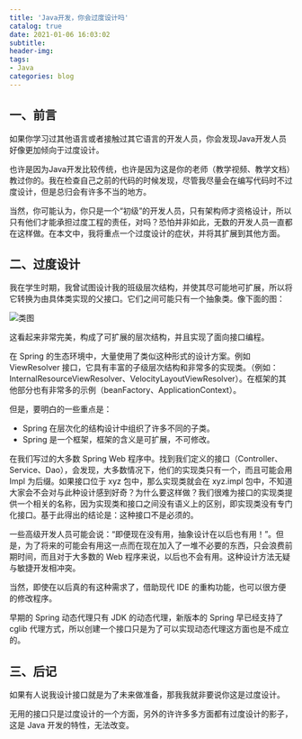 ```yaml
---
title: 'Java开发，你会过度设计吗'
catalog: true
date: 2021-01-06 16:03:02
subtitle:
header-img:
tags:
- Java
categories: blog
---
```


## 一、前言
如果你学习过其他语言或者接触过其它语言的开发人员，你会发现Java开发人员好像更加倾向于过度设计。

也许是因为Java开发比较传统，也许是因为这是你的老师（教学视频、教学文档）教过你的。我在检查自己之前的代码的时候发现，尽管我尽量会在编写代码时不过度设计，但是总归会有许多不当的地方。

当然，你可能认为，你只是一个“初级”的开发人员，只有架构师才资格设计，所以只有他们才能承担过度工程的责任，对吗？恐怕并非如此，无数的开发人员一直都在这样做。在本文中，我将重点一个过度设计的症状，并将其扩展到其他方面。

## 二、过度设计
我在学生时期，我曾试图设计我的班级层次结构，并使其尽可能地可扩展，所以将它转换为由具体类实现的父接口。它们之间可能只有一个抽象类。像下面的图：

![类图](01.png)

这看起来非常完美，构成了可扩展的层次结构，并且实现了面向接口编程。

在 Spring 的生态环境中，大量使用了类似这种形式的设计方案。例如 ViewResolver 接口，它具有丰富的子级层次结构和非常多的实现类。（例如：InternalResourceViewResolver、VelocityLayoutViewResolver）。在框架的其他部分也有非常多的示例（beanFactory、ApplicationContext）。

但是，要明白的一些重点是：

- Spring 在层次化的结构设计中组织了许多不同的子类。
- Spring 是一个框架，框架的含义是可扩展，不可修改。

在我们写过的大多数 Spring Web 程序中。找到我们定义的接口（Controller、Service、Dao），会发现，大多数情况下，他们的实现类只有一个，而且可能会用 Impl 为后缀。如果接口位于 xyz 包中，那么实现类就会在 xyz.impl 包中，不知道大家会不会对与此种设计感到好奇？为什么要这样做？我们很难为接口的实现类提供一个相关的名称，因为实现类和接口之间没有语义上的区别，即实现类没有专门化接口。基于此得出的结论是：这种接口不是必须的。

一些高级开发人员可能会说：“即便现在没有用，抽象设计在以后也有用！”。但是，为了将来的可能会有用这一点而在现在加入了一堆不必要的东西，只会浪费前期时间，而且对于大多数的 Web 程序来说，以后也不会有用。这种设计方法无疑与敏捷开发相冲突。

当然，即使在以后真的有这种需求了，借助现代 IDE 的重构功能，也可以很方便的修改程序。

早期的 Spring 动态代理只有 JDK 的动态代理，新版本的 Spring 早已经支持了 cglib 代理方式，所以创建一个接口只是为了可以实现动态代理这方面也是不成立的。

## 三、后记
如果有人说我设计接口就是为了未来做准备，那我我就非要说你这是过度设计。

无用的接口只是过度设计的一个方面，另外的许许多多方面都有过度设计的影子，这是 Java 开发的特性，无法改变。